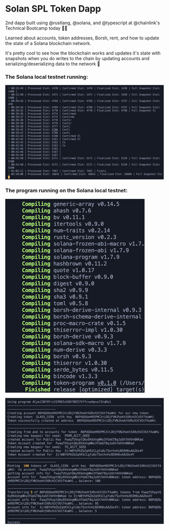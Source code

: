 # Solan SPL Token Dapp

2nd dapp built using @rustlang,  @solana, and @typescript at @chainlink's Technical Bootcamp today 👨‍💻

Learned about accounts, token addresses, Borsh, rent, and how to update the state of a Solana blockchain network.

It's pretty cool to see how the blockchain works and updates it's state with snapshots when you do writes to the chain by updating accounts and serializing/deserializing data to the network 🤩

### The Solana local testnet running:
![token-program](./assets/token-program-3.jpeg)


### The program running on the Solana local testnet:
![token-program](./assets/token-program-2.png)

![token-program](./assets/token-program-1.png)




